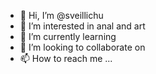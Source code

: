 - 👋 Hi, I’m @sveillichu
- 👀 I’m interested in anal and art
- 🌱 I’m currently learning 
- 💞️ I’m looking to collaborate on 
- 📫 How to reach me ...

<!---
sveillichu/sveillichu is a ✨ special ✨ repository because its `README.md` (this file) appears on your GitHub profile.
You can click the Preview link to take a look at your changes.
--->
